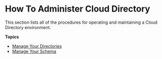 # How To Administer Cloud Directory<a name="how_to"></a>

This section lists all of the procedures for operating and maintaining a Cloud Directory environment\.

**Topics**
+ [Manage Your Directories](how_to_manage_directory.md)
+ [Manage Your Schema](how_to_manage_schema.md)